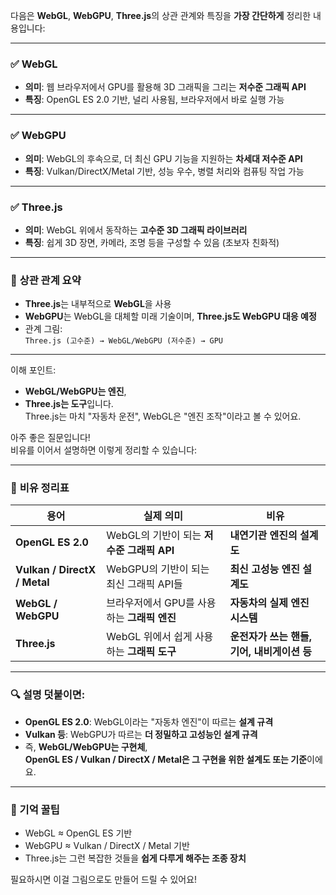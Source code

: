 다음은 **WebGL**, **WebGPU**, **Three.js**의 상관 관계와 특징을 **가장 간단하게** 정리한 내용입니다:

---

### ✅ **WebGL**  
- **의미**: 웹 브라우저에서 GPU를 활용해 3D 그래픽을 그리는 **저수준 그래픽 API**  
- **특징**: OpenGL ES 2.0 기반, 널리 사용됨, 브라우저에서 바로 실행 가능  

---

### ✅ **WebGPU**  
- **의미**: WebGL의 후속으로, 더 최신 GPU 기능을 지원하는 **차세대 저수준 API**  
- **특징**: Vulkan/DirectX/Metal 기반, 성능 우수, 병렬 처리와 컴퓨팅 작업 가능  

---

### ✅ **Three.js**  
- **의미**: WebGL 위에서 동작하는 **고수준 3D 그래픽 라이브러리**  
- **특징**: 쉽게 3D 장면, 카메라, 조명 등을 구성할 수 있음 (초보자 친화적)

---

### 🔁 **상관 관계 요약**  
- **Three.js**는 내부적으로 **WebGL**을 사용  
- **WebGPU**는 WebGL을 대체할 미래 기술이며, **Three.js도 WebGPU 대응 예정**  
- 관계 그림:  
  `Three.js (고수준) → WebGL/WebGPU (저수준) → GPU`

---

이해 포인트:  
- **WebGL/WebGPU는 엔진**,  
- **Three.js는 도구**입니다.  
Three.js는 마치 "자동차 운전", WebGL은 "엔진 조작"이라고 볼 수 있어요.

아주 좋은 질문입니다!  
비유를 이어서 설명하면 이렇게 정리할 수 있습니다:

---

### 🚗 **비유 정리표**

| 용어                   | 실제 의미                                | 비유                                   |
|------------------------|--------------------------------------------|----------------------------------------|
| **OpenGL ES 2.0**      | WebGL의 기반이 되는 **저수준 그래픽 API** | **내연기관 엔진의 설계도**              |
| **Vulkan / DirectX / Metal** | WebGPU의 기반이 되는 최신 그래픽 API들     | **최신 고성능 엔진 설계도**             |
| **WebGL / WebGPU**     | 브라우저에서 GPU를 사용하는 **그래픽 엔진** | **자동차의 실제 엔진 시스템**            |
| **Three.js**           | WebGL 위에서 쉽게 사용하는 **그래픽 도구** | **운전자가 쓰는 핸들, 기어, 내비게이션 등** |

---

### 🔍 설명 덧붙이면:
- **OpenGL ES 2.0**: WebGL이라는 "자동차 엔진"이 따르는 **설계 규격**
- **Vulkan 등**: WebGPU가 따르는 **더 정밀하고 고성능인 설계 규격**
- 즉, **WebGL/WebGPU는 구현체**,  
  **OpenGL ES / Vulkan / DirectX / Metal은 그 구현을 위한 설계도 또는 기준**이에요.

---

### 🧠 기억 꿀팁  
- WebGL ≈ OpenGL ES 기반  
- WebGPU ≈ Vulkan / DirectX / Metal 기반  
- Three.js는 그런 복잡한 것들을 **쉽게 다루게 해주는 조종 장치**

필요하시면 이걸 그림으로도 만들어 드릴 수 있어요!
